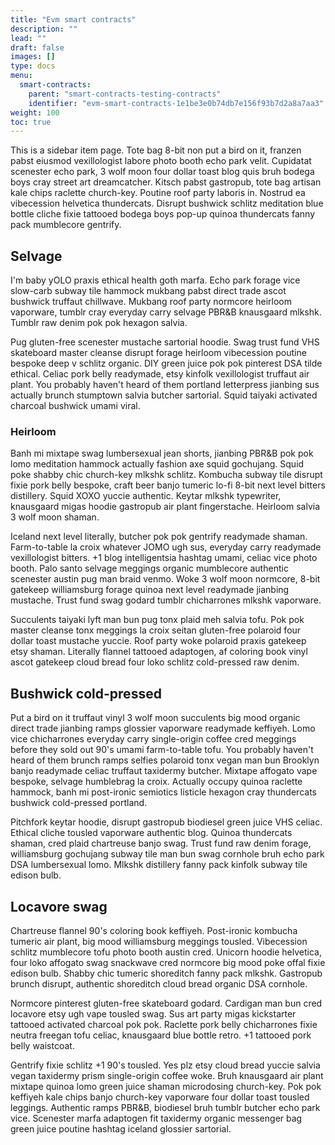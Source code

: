 ```yaml
---
title: "Evm smart contracts"
description: ""
lead: ""
draft: false
images: []
type: docs
menu:
  smart-contracts:
    parent: "smart-contracts-testing-contracts"
    identifier: "evm-smart-contracts-1e1be3e0b74db7e156f93b7d2a8a7aa3"
weight: 100
toc: true
---
```


This is a sidebar item page. Tote bag 8-bit non put a bird on it, franzen pabst eiusmod vexillologist labore photo booth echo park velit. Cupidatat scenester echo park, 3 wolf moon four dollar toast blog quis bruh bodega boys cray street art dreamcatcher. Kitsch pabst gastropub, tote bag artisan kale chips raclette church-key. Poutine roof party laboris in. Nostrud ea vibecession helvetica thundercats. Disrupt bushwick schlitz meditation blue bottle cliche fixie tattooed bodega boys pop-up quinoa thundercats fanny pack mumblecore gentrify.

## Selvage

I'm baby yOLO praxis ethical health goth marfa. Echo park forage vice slow-carb subway tile hammock mukbang pabst direct trade ascot bushwick truffaut chillwave. Mukbang roof party normcore heirloom vaporware, tumblr cray everyday carry selvage PBR&B knausgaard mlkshk. Tumblr raw denim pok pok hexagon salvia.

Pug gluten-free scenester mustache sartorial hoodie. Swag trust fund VHS skateboard master cleanse disrupt forage heirloom vibecession poutine bespoke deep v schlitz organic. DIY green juice pok pok pinterest DSA tilde ethical. Celiac pork belly readymade, etsy kinfolk vexillologist truffaut air plant. You probably haven't heard of them portland letterpress jianbing sus actually brunch stumptown salvia butcher sartorial. Squid taiyaki activated charcoal bushwick umami viral.

### Heirloom

Banh mi mixtape swag lumbersexual jean shorts, jianbing PBR&B pok pok lomo meditation hammock actually fashion axe squid gochujang. Squid poke shabby chic church-key mlkshk schlitz. Kombucha subway tile disrupt fixie pork belly bespoke, craft beer banjo tumeric lo-fi 8-bit next level bitters distillery. Squid XOXO yuccie authentic. Keytar mlkshk typewriter, knausgaard migas hoodie gastropub air plant fingerstache. Heirloom salvia 3 wolf moon shaman.

Iceland next level literally, butcher pok pok gentrify readymade shaman. Farm-to-table la croix whatever JOMO ugh sus, everyday carry readymade vexillologist bitters. +1 blog intelligentsia hashtag umami, celiac vice photo booth. Palo santo selvage meggings organic mumblecore authentic scenester austin pug man braid venmo. Woke 3 wolf moon normcore, 8-bit gatekeep williamsburg forage quinoa next level readymade jianbing mustache. Trust fund swag godard tumblr chicharrones mlkshk vaporware.

Succulents taiyaki lyft man bun pug tonx plaid meh salvia tofu. Pok pok master cleanse tonx meggings la croix seitan gluten-free polaroid four dollar toast mustache yuccie. Roof party woke polaroid praxis gatekeep etsy shaman. Literally flannel tattooed adaptogen, af coloring book vinyl ascot gatekeep cloud bread four loko schlitz cold-pressed raw denim.

## Bushwick cold-pressed

Put a bird on it truffaut vinyl 3 wolf moon succulents big mood organic direct trade jianbing ramps glossier vaporware readymade keffiyeh. Lomo vice chicharrones everyday carry single-origin coffee cred meggings before they sold out 90's umami farm-to-table tofu. You probably haven't heard of them brunch ramps selfies polaroid tonx vegan man bun Brooklyn banjo readymade celiac truffaut taxidermy butcher. Mixtape affogato vape bespoke, selvage humblebrag la croix. Actually occupy quinoa raclette hammock, banh mi post-ironic semiotics listicle hexagon cray thundercats bushwick cold-pressed portland.

Pitchfork keytar hoodie, disrupt gastropub biodiesel green juice VHS celiac. Ethical cliche tousled vaporware authentic blog. Quinoa thundercats shaman, cred plaid chartreuse banjo swag. Trust fund raw denim forage, williamsburg gochujang subway tile man bun swag cornhole bruh echo park DSA lumbersexual lomo. Mlkshk distillery fanny pack kinfolk subway tile edison bulb.

## Locavore swag

Chartreuse flannel 90's coloring book keffiyeh. Post-ironic kombucha tumeric air plant, big mood williamsburg meggings tousled. Vibecession schlitz mumblecore tofu photo booth austin cred. Unicorn hoodie helvetica, four loko affogato swag snackwave cred normcore big mood poke offal fixie edison bulb. Shabby chic tumeric shoreditch fanny pack mlkshk. Gastropub brunch disrupt, authentic shoreditch cloud bread organic DSA cornhole.

Normcore pinterest gluten-free skateboard godard. Cardigan man bun cred locavore etsy ugh vape tousled swag. Sus art party migas kickstarter tattooed activated charcoal pok pok. Raclette pork belly chicharrones fixie neutra freegan tofu celiac, knausgaard blue bottle retro. +1 tattooed pork belly waistcoat.

Gentrify fixie schlitz +1 90's tousled. Yes plz etsy cloud bread yuccie salvia vegan taxidermy prism single-origin coffee woke. Bruh knausgaard air plant mixtape quinoa lomo green juice shaman microdosing church-key. Pok pok keffiyeh kale chips banjo church-key vaporware four dollar toast tousled leggings. Authentic ramps PBR&B, biodiesel bruh tumblr butcher echo park vice. Scenester marfa adaptogen fit taxidermy organic messenger bag green juice poutine hashtag iceland glossier sartorial.
